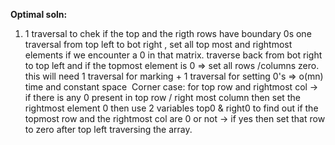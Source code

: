 **Optimal soln:**
​
1) 1 traversal to chek if the top and the rigth rows have boundary 0s
​
one traversal from top left to bot right , set all top most and rightmost elements <an element> if we encounter a 0 in that matrix.
​
traverse back from bot right to top left and if the topmost element is 0 => set all rows /columns zero.
​
this will need 1 traversal for marking + 1 traversal for setting 0's => o(mn) time and constant space
​
Corner case: for top  row and rightmost col
-> if there is any 0 present in top row / right most column then set the rightmost element 0 then use 2 variables top0 & right0 to find out if the topmost row and the rightmost col are 0 or not
-> if yes then set that row to zero after top left traversing the array.
​
​